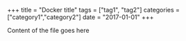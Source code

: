 +++
title     = "Docker title"
tags    = ["tag1", "tag2"]
categories  = ["category1","category2"]
date    = "2017-01-01"
+++

Content of the file goes here
